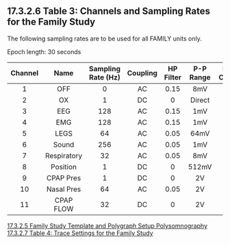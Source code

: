 ## 17.3.2.6 Table 3: Channels and Sampling Rates for the Family Study

The following sampling rates are to be used for all FAMILY units only.

Epoch length: 30 seconds

| Channel | Name        | Sampling Rate (Hz) | Coupling | HP Filter | P-P Range | Imp. Check |
|:-------:| :----------:|:------------------:|:--------:|:---------:|:---------:|:----------:|
| 1       | OFF         | 0                  | AC       | 0.15      | 8mV       | No         |
| 2       | OX          | 1                  | DC       | 0         | Direct    | Yes        |
| 3       | EEG         | 128                | AC       | 0.15      | 1mV       | Yes        |
| 4       | EMG         | 128                | AC       | 0.15      | 1mV       | No         |
| 5       | LEGS        | 64                 | AC       | 0.05      | 64mV      | No         |
| 6       | Sound       | 256                | AC       | 0.05      | 1mV       | No         |
| 7       | Respiratory | 32                 | AC       | 0.05      | 8mV       | No         |
| 8       | Position    | 1                  | DC       | 0         | 512mV     | No         |
| 9       | CPAP Pres   | 1                  | DC       | 0         | 2V        | No         |
| 10      | Nasal Pres  | 64                 | AC       | 0.05      | 2V        | No         |
| 11      | CPAP FLOW   | 32                 | DC       | 0         | 2V        | No         |


<div class="center">
<div class="btn-group">
  <a href=":pages_path:/manuals/polysomnography/17-03-02-05-template-polygraph-setup.md" class="btn btn-default">
    <span class="glyphicon glyphicon-chevron-left"></span>
    17.3.2.5 Family Study Template and Polygraph Setup
  </a>

  <a href=":pages_path:/manuals/polysomnography" class="btn btn-default">
    <span class="glyphicon glyphicon-chevron-up"></span>
    Polysomnography
  </a>

  <a href=":pages_path:/manuals/polysomnography/17-03-02-07-trace-settings.md" class="btn btn-success">
    17.3.2.7 Table 4: Trace Settings for the Family Study
    <span class="glyphicon glyphicon-chevron-right"></span>
  </a>
</div>
</div>
